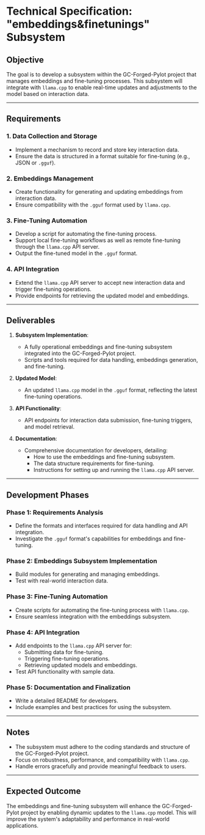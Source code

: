 # Technical Specification: "embeddings&finetunings" Subsystem

## Objective
The goal is to develop a subsystem within the GC-Forged-Pylot project that manages embeddings and fine-tuning processes. This subsystem will integrate with `llama.cpp` to enable real-time updates and adjustments to the model based on interaction data.

---

## Requirements

### 1. Data Collection and Storage
- Implement a mechanism to record and store key interaction data.
- Ensure the data is structured in a format suitable for fine-tuning (e.g., JSON or `.gguf`).

### 2. Embeddings Management
- Create functionality for generating and updating embeddings from interaction data.
- Ensure compatibility with the `.gguf` format used by `llama.cpp`.

### 3. Fine-Tuning Automation
- Develop a script for automating the fine-tuning process.
- Support local fine-tuning workflows as well as remote fine-tuning through the `llama.cpp` API server.
- Output the fine-tuned model in the `.gguf` format.

### 4. API Integration
- Extend the `llama.cpp` API server to accept new interaction data and trigger fine-tuning operations.
- Provide endpoints for retrieving the updated model and embeddings.

---

## Deliverables
1. **Subsystem Implementation**:
   - A fully operational embeddings and fine-tuning subsystem integrated into the GC-Forged-Pylot project.
   - Scripts and tools required for data handling, embeddings generation, and fine-tuning.

2. **Updated Model**:
   - An updated `llama.cpp` model in the `.gguf` format, reflecting the latest fine-tuning operations.

3. **API Functionality**:
   - API endpoints for interaction data submission, fine-tuning triggers, and model retrieval.

4. **Documentation**:
   - Comprehensive documentation for developers, detailing:
     - How to use the embeddings and fine-tuning subsystem.
     - The data structure requirements for fine-tuning.
     - Instructions for setting up and running the `llama.cpp` API server.

---

## Development Phases

### Phase 1: Requirements Analysis
- Define the formats and interfaces required for data handling and API integration.
- Investigate the `.gguf` format's capabilities for embeddings and fine-tuning.

### Phase 2: Embeddings Subsystem Implementation
- Build modules for generating and managing embeddings.
- Test with real-world interaction data.

### Phase 3: Fine-Tuning Automation
- Create scripts for automating the fine-tuning process with `llama.cpp`.
- Ensure seamless integration with the embeddings subsystem.

### Phase 4: API Integration
- Add endpoints to the `llama.cpp` API server for:
  - Submitting data for fine-tuning.
  - Triggering fine-tuning operations.
  - Retrieving updated models and embeddings.
- Test API functionality with sample data.

### Phase 5: Documentation and Finalization
- Write a detailed README for developers.
- Include examples and best practices for using the subsystem.

---

## Notes
- The subsystem must adhere to the coding standards and structure of the GC-Forged-Pylot project.
- Focus on robustness, performance, and compatibility with `llama.cpp`.
- Handle errors gracefully and provide meaningful feedback to users.

---

## Expected Outcome
The embeddings and fine-tuning subsystem will enhance the GC-Forged-Pylot project by enabling dynamic updates to the `llama.cpp` model. This will improve the system's adaptability and performance in real-world applications.